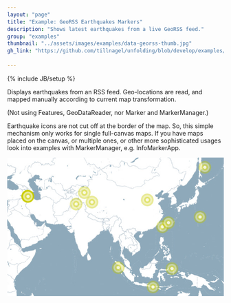 ```yaml
---
layout: "page"
title: "Example: GeoRSS Earthquakes Markers"
description: "Shows latest earthquakes from a live GeoRSS feed."
group: "examples"
thumbnail: "../assets/images/examples/data-georss-thumb.jpg"
gh_link: "https://github.com/tillnagel/unfolding/blob/develop/examples/de/fhpotsdam/unfolding/examples/data/choropleth/ChoroplethMapApp.java"

---
```


{% include JB/setup %}

Displays earthquakes from an RSS feed. Geo-locations are read, and mapped manually according to current map transformation.

(Not using Features, GeoDataReader, nor Marker and MarkerManager.)

Earthquake icons are not cut off at the border of the map. So, this simple mechanism only works for single full-canvas maps. If you have maps placed on the canvas, or multiple ones, or other more sophisticated usages look into examples with MarkerManager, e.g. InfoMarkerApp.

![GeoRSS earthquakes](../assets/images/examples/data-georss.jpg)

